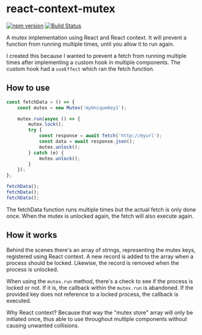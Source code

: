 # react-context-mutex
[![npm version](https://badgen.net/npm/v/react-context-mutex)](https://www.npmjs.com/package/react-context-mutex)
[![Build Status](https://travis-ci.com/marcveens/react-context-mutex.svg?branch=master)](https://travis-ci.com/marcveens/react-context-mutex)

A mutex implementation using React and React context. It will prevent a function from running multiple times, until you allow it to run again. 

I created this because I wanted to prevent a fetch from running multiple times after implementing a custom hook in multiple components. The custom hook had a `useEffect` which ran the fetch function.

## How to use
```ts
const fetchData = () => {
    const mutex = new Mutex('myUniqueKey1');

    mutex.run(async () => {
        mutex.lock();
        try {
            const response = await fetch('http://myurl');
            const data = await response.json();
            mutex.unlock();
        } catch (e) {
            mutex.unlock();
        }
    });
};

fetchData();
fetchData();
fetchData();
```

The fetchData function runs multiple times but the actual fetch is only done once. When the mutex is unlocked again, the fetch will also execute again.

## How it works
Behind the scenes there's an array of strings, representing the mutex keys, registered using React context. A new record is added to the array when a process should be locked. Likewise, the record is removed when the process is unlocked. 

When using the `mutex.run` method, there's a check to see if the process is locked or not. If it is, the callback within the `mutex.run` is abandoned. If the provided key does not reference to a locked process, the callback is executed. 

Why React context? Because that way the "mutex store" array will only be initiated once, thus able to use throughout multiple components without causing unwanted collisions.